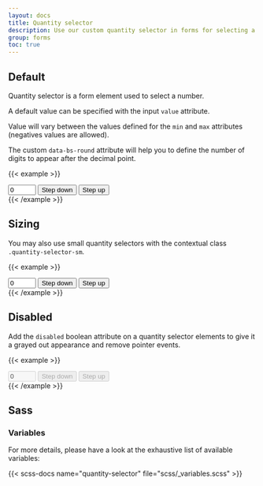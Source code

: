 ```yaml
---
layout: docs
title: Quantity selector
description: Use our custom quantity selector in forms for selecting a number.
group: forms
toc: true
---
```


## Default

Quantity selector is a form element used to select a number.

A default value can be specified with the input `value` attribute.

Value will vary between the values defined for the `min` and `max` attributes (negatives values are allowed).

The custom `data-bs-round` attribute will help you to define the number of digits to appear after the decimal point.

{{< example >}}
<div class="input-group quantity-selector">
  <input type="number" id="inputQuantitySelector1" class="form-control" aria-live="polite" data-bs-step="counter" name="quantity" title="quantity" value="0" min="0" max="10" step="1" data-bs-round="0" aria-label="Quantity selector">
  <button type="button" class="btn btn-icon btn-secondary" aria-describedby="inputQuantitySelector1" data-bs-step="down">
    <span class="visually-hidden">Step down</span>
  </button>
  <button type="button" class="btn btn-icon btn-secondary" aria-describedby="inputQuantitySelector1" data-bs-step="up">
    <span class="visually-hidden">Step up</span>
  </button>
</div>
{{< /example >}}

## Sizing

You may also use small quantity selectors with the contextual class `.quantity-selector-sm`.

{{< example >}}
<div class="input-group quantity-selector quantity-selector-sm">
  <input type="number" id="inputQuantitySelector2" class="form-control" aria-live="polite" data-bs-step="counter" name="quantity" title="quantity" value="0" min="0" max="10" step="1" data-bs-round="0" aria-label="Quantity selector">
  <button type="button" class="btn btn-icon btn-secondary btn-sm" aria-describedby="inputQuantitySelector2" data-bs-step="down">
    <span class="visually-hidden">Step down</span>
  </button>
  <button type="button" class="btn btn-icon btn-secondary btn-sm" aria-describedby="inputQuantitySelector2" data-bs-step="up">
    <span class="visually-hidden">Step up</span>
  </button>
</div>
{{< /example >}}

## Disabled

Add the `disabled` boolean attribute on a quantity selector elements to give it a grayed out appearance and remove pointer events.

{{< example >}}
<div class="input-group quantity-selector">
  <input type="number" id="inputQuantitySelector3" class="form-control" aria-live="polite" data-bs-step="counter" name="quantity" title="quantity" value="0" min="0" max="10" step="1" data-bs-round="0" aria-label="Quantity selector" disabled>
  <button type="button" class="btn btn-icon btn-secondary" aria-describedby="inputQuantitySelector3" data-bs-step="down" disabled>
    <span class="visually-hidden">Step down</span>
  </button>
  <button type="button" class="btn btn-icon btn-secondary" aria-describedby="inputQuantitySelector3" data-bs-step="up" disabled>
    <span class="visually-hidden">Step up</span>
  </button>
</div>
{{< /example >}}

## Sass

### Variables

For more details, please have a look at the exhaustive list of available variables:

{{< scss-docs name="quantity-selector" file="scss/_variables.scss" >}}